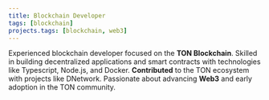```yaml
---
title: Blockchain Developer
tags: [blockchain]
projects.tags: [blockchain, web3]
---
```


Experienced blockchain developer focused on the **TON Blockchain**. Skilled in building decentralized applications and smart contracts with technologies like Typescript, Node.js, and Docker. **Contributed** to the TON ecosystem with projects like DNetwork. Passionate about advancing **Web3** and early adoption in the TON community.